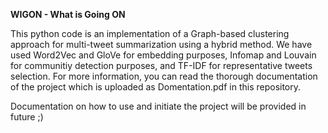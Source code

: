 **WIGON - What is Going ON**

This python code is an implementation of a Graph-based clustering approach for multi-tweet summarization using a hybrid method. We have used Word2Vec and GloVe for embedding purposes, Infomap and Louvain for communitiy detection purposes, and TF-IDF for representative tweets selection.
For more information, you can read the thorough documentation of the project which is uploaded as Domentation.pdf in this repository.

Documentation on how to use and initiate the project will be provided in future ;)